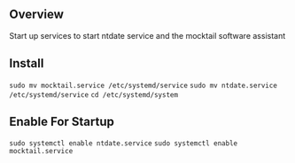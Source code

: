 Overview
--------
Start up services to start ntdate service and the mocktail software assistant


Install
--------
`sudo mv mocktail.service /etc/systemd/service`
`sudo mv ntdate.service /etc/systemd/service`
`cd /etc/systemd/system`

Enable For Startup
------------------
`sudo systemctl enable ntdate.service`
`sudo systemctl enable mocktail.service`